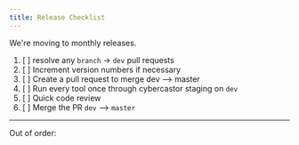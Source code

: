 ```yaml
---
title: Release Checklist
---
```


We're moving to monthly releases.

1. [ ] resolve any `branch` -> `dev` pull requests
1. [ ] Increment version numbers if necessary
1. [ ] Create a pull request to merge dev --> master
1. [ ] Run every tool once through cybercastor staging on `dev`
1. [ ] Quick code review
1. [ ] Merge the PR `dev` --> `master`

-----------

Out of order:

